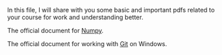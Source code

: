 In this file, I will share with you some basic and important pdfs related to your course for work and understanding better. 

The official document for [Numpy](https://docs.scipy.org/doc/numpy-1.11.0/numpy-user-1.11.0.pdf).

The official document for working with [Git](https://www.foo.be/cours/dess-20122013/b/OReilly%20Version%20Control%20with%20GIT.pdf) on Windows. 
